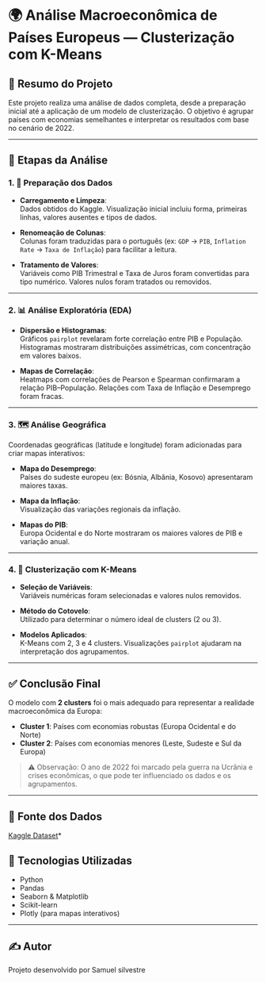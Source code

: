 # 🌍 Análise Macroeconômica de Países Europeus — Clusterização com K-Means

## 📌 Resumo do Projeto
Este projeto realiza uma análise de dados completa, desde a preparação inicial até a aplicação de um modelo de clusterização. O objetivo é agrupar países com economias semelhantes e interpretar os resultados com base no cenário de 2022.

---

## 🧭 Etapas da Análise

### 1. 🔧 Preparação dos Dados
- **Carregamento e Limpeza**:  
  Dados obtidos do Kaggle. Visualização inicial incluiu forma, primeiras linhas, valores ausentes e tipos de dados.

- **Renomeação de Colunas**:  
  Colunas foram traduzidas para o português (ex: `GDP` → `PIB`, `Inflation Rate` → `Taxa de Inflação`) para facilitar a leitura.

- **Tratamento de Valores**:  
  Variáveis como PIB Trimestral e Taxa de Juros foram convertidas para tipo numérico. Valores nulos foram tratados ou removidos.

---

### 2. 📊 Análise Exploratória (EDA)
- **Dispersão e Histogramas**:  
  Gráficos `pairplot` revelaram forte correlação entre PIB e População. Histogramas mostraram distribuições assimétricas, com concentração em valores baixos.

- **Mapas de Correlação**:  
  Heatmaps com correlações de Pearson e Spearman confirmaram a relação PIB–População. Relações com Taxa de Inflação e Desemprego foram fracas.

---

### 3. 🗺️ Análise Geográfica
Coordenadas geográficas (latitude e longitude) foram adicionadas para criar mapas interativos:

- **Mapa do Desemprego**:  
  Países do sudeste europeu (ex: Bósnia, Albânia, Kosovo) apresentaram maiores taxas.

- **Mapa da Inflação**:  
  Visualização das variações regionais da inflação.

- **Mapas do PIB**:  
  Europa Ocidental e do Norte mostraram os maiores valores de PIB e variação anual.

---

### 4. 🤖 Clusterização com K-Means
- **Seleção de Variáveis**:  
  Variáveis numéricas foram selecionadas e valores nulos removidos.

- **Método do Cotovelo**:  
  Utilizado para determinar o número ideal de clusters (2 ou 3).

- **Modelos Aplicados**:  
  K-Means com 2, 3 e 4 clusters. Visualizações `pairplot` ajudaram na interpretação dos agrupamentos.

---

## ✅ Conclusão Final
O modelo com **2 clusters** foi o mais adequado para representar a realidade macroeconômica da Europa:

- **Cluster 1**: Países com economias robustas (Europa Ocidental e do Norte)
- **Cluster 2**: Países com economias menores (Leste, Sudeste e Sul da Europa)

> ⚠️ Observação: O ano de 2022 foi marcado pela guerra na Ucrânia e crises econômicas, o que pode ter influenciado os dados e os agrupamentos.

---

## 📁 Fonte dos Dados
[Kaggle Dataset](https://www.kaggle.com/datasets/hanzlanawaz/economy-of-europe-2022)*

## 🧠 Tecnologias Utilizadas
- Python
- Pandas
- Seaborn & Matplotlib
- Scikit-learn
- Plotly (para mapas interativos)

---

## ✍️ Autor
Projeto desenvolvido por Samuel silvestre

